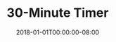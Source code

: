 ---
redirect_from:
- "/30"
date: "2018-01-01T00:00:00-08:00"
layout: timer
published: TRUE
title: "30-Minute Timer"
minutes: 30
---